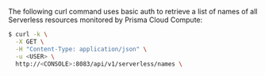 The following curl command uses basic auth to retrieve a list of names of all Serverless resources monitored by Prisma Cloud Compute:

```bash
$ curl -k \
  -X GET \
  -H "Content-Type: application/json" \
  -u <USER> \
  http://<CONSOLE>:8083/api/v1/serverless/names \
```
